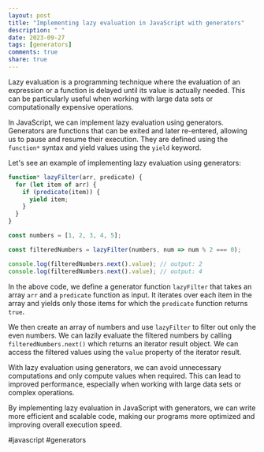 ```yaml
---
layout: post
title: "Implementing lazy evaluation in JavaScript with generators"
description: " "
date: 2023-09-27
tags: [generators]
comments: true
share: true
---
```


Lazy evaluation is a programming technique where the evaluation of an expression or a function is delayed until its value is actually needed. This can be particularly useful when working with large data sets or computationally expensive operations. 

In JavaScript, we can implement lazy evaluation using generators. Generators are functions that can be exited and later re-entered, allowing us to pause and resume their execution. They are defined using the `function*` syntax and yield values using the `yield` keyword.

Let's see an example of implementing lazy evaluation using generators:

```javascript
function* lazyFilter(arr, predicate) {
  for (let item of arr) {
    if (predicate(item)) {
      yield item;
    }
  }
}

const numbers = [1, 2, 3, 4, 5];

const filteredNumbers = lazyFilter(numbers, num => num % 2 === 0);

console.log(filteredNumbers.next().value); // output: 2
console.log(filteredNumbers.next().value); // output: 4
```

In the above code, we define a generator function `lazyFilter` that takes an array `arr` and a `predicate` function as input. It iterates over each item in the array and yields only those items for which the `predicate` function returns `true`.

We then create an array of numbers and use `lazyFilter` to filter out only the even numbers. We can lazily evaluate the filtered numbers by calling `filteredNumbers.next()` which returns an iterator result object. We can access the filtered values using the `value` property of the iterator result.

With lazy evaluation using generators, we can avoid unnecessary computations and only compute values when required. This can lead to improved performance, especially when working with large data sets or complex operations.

By implementing lazy evaluation in JavaScript with generators, we can write more efficient and scalable code, making our programs more optimized and improving overall execution speed.

#javascript #generators